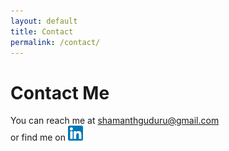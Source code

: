 ```yaml
---
layout: default
title: Contact
permalink: /contact/
---
```


# Contact Me
You can reach me at [shamanthguduru@gmail.com](mailto:shamanthguduru@gmail.com)  
or find me on [![LinkedIn](assets/images/linkedin.png)](https://www.linkedin.com/in/shamanth-guduru/)  

